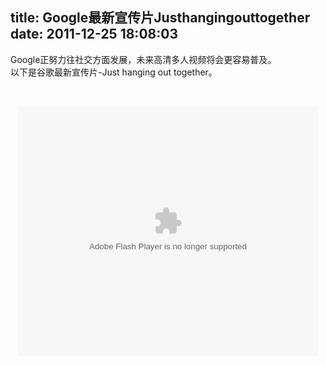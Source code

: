 title: Google最新宣传片Justhangingouttogether
date: 2011-12-25 18:08:03
---

<p style="margin-top:0px;margin-bottom:1em;padding-top:0px;padding-right:0px;padding-bottom:0px;padding-left:0px;">
	Google正努力往社交方面发展，未来高清多人视频将会更容易普及。<br style="margin-top:0px;margin-right:0px;margin-bottom:0px;margin-left:0px;padding-top:0px;padding-right:0px;padding-bottom:0px;padding-left:0px;" />
以下是谷歌最新宣传片-Just&nbsp;hanging&nbsp;out&nbsp;together。
</p>
<p style="margin-top:0px;margin-bottom:1em;padding-top:0px;padding-right:0px;padding-bottom:0px;padding-left:0px;">
	<br />
</p>
<div style="margin-top:0px;margin-right:0px;margin-bottom:0px;margin-left:0px;padding-top:0px;padding-right:0px;padding-bottom:0px;padding-left:0px;text-align:center;">
	<embed src="http://player.youku.com/player.php/sid/XMzM1ODM0OTQw/v.swf" allowfullscreen="true" quality="high" width="480" height="400" align="middle" allowscriptaccess="always" type="application/x-shockwave-flash" style="margin-top:0px;margin-right:0px;margin-bottom:0px;margin-left:0px;padding-top:0px;padding-right:0px;padding-bottom:0px;padding-left:0px;" />
</div>
